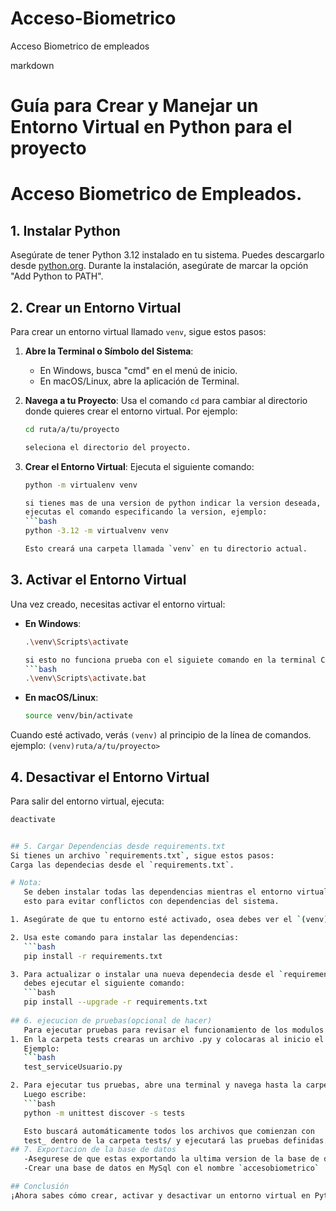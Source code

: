 # Acceso-Biometrico
 Acceso Biometrico de empleados

markdown
# Guía para Crear y Manejar un Entorno Virtual en Python para el proyecto 
# Acceso Biometrico de Empleados.

## 1. Instalar Python
Asegúrate de tener Python 3.12 instalado en tu sistema. Puedes descargarlo desde [python.org](https://www.python.org/downloads/). 
Durante la instalación, asegúrate de marcar la opción "Add Python to PATH".

## 2. Crear un Entorno Virtual
Para crear un entorno virtual llamado `venv`, sigue estos pasos:

1. **Abre la Terminal o Símbolo del Sistema**:
   - En Windows, busca "cmd" en el menú de inicio.
   - En macOS/Linux, abre la aplicación de Terminal.

2. **Navega a tu Proyecto**:
   Usa el comando `cd` para cambiar al directorio donde quieres crear el entorno virtual. Por ejemplo:
   ```bash
   cd ruta/a/tu/proyecto

   seleciona el directorio del proyecto.
   

3. **Crear el Entorno Virtual**:
   Ejecuta el siguiente comando:
   ```bash
   python -m virtualenv venv
   
   si tienes mas de una version de python indicar la version deseada, preferible la mas reciente, 
   ejecutas el comando especificando la version, ejemplo:
   ```bash
   python -3.12 -m virtualvenv venv
   
   Esto creará una carpeta llamada `venv` en tu directorio actual.

## 3. Activar el Entorno Virtual
Una vez creado, necesitas activar el entorno virtual:

- **En Windows**:
  ```bash
  .\venv\Scripts\activate
  
  si esto no funciona prueba con el siguiete comando en la terminal CMD
  ```bash
  .\venv\Scripts\activate.bat

- **En macOS/Linux**:
  ```bash
  source venv/bin/activate
  

Cuando esté activado, verás `(venv)` al principio de la línea de comandos.
ejemplo:
`(venv)ruta/a/tu/proyecto>`

## 4. Desactivar el Entorno Virtual
Para salir del entorno virtual, ejecuta:
```bash
deactivate


## 5. Cargar Dependencias desde requirements.txt
Si tienes un archivo `requirements.txt`, sigue estos pasos:
Carga las dependecias desde el `requirements.txt`.

# Nota:
   Se deben instalar todas las dependencias mientras el entorno virtual esta encendido,
   esto para evitar conflictos con dependencias del sistema.

1. Asegúrate de que tu entorno esté activado, osea debes ver el `(venv)` al principio de la linea de comandos.

2. Usa este comando para instalar las dependencias:
   ```bash
   pip install -r requirements.txt

3. Para actualizar o instalar una nueva dependecia desde el `requirements.txt`, 
   debes ejecutar el siguiente comando:
   ```bash
   pip install --upgrade -r requirements.txt
   
## 6. ejecucion de pruebas(opcional de hacer)
   Para ejecutar pruebas para revisar el funcionamiento de los modulos puedes seguir los siguientes pasos
1. En la carpeta tests crearas un archivo .py y colocaras al inicio el prefijo (`test_`),
   Ejemplo:
   ```bash
   test_serviceUsuario.py

2. Para ejecutar tus pruebas, abre una terminal y navega hasta la carpeta principal de tu proyecto. 
   Luego escribe:
   ```bash
   python -m unittest discover -s tests

   Esto buscará automáticamente todos los archivos que comienzan con 
   test_ dentro de la carpeta tests/ y ejecutará las pruebas definidas.
## 7. Exportacion de la base de datos
   -Asegurese de que estas exportando la ultima version de la base de datos
   -Crear una base de datos en MySql con el nombre `accesobiometrico`

## Conclusión
¡Ahora sabes cómo crear, activar y desactivar un entorno virtual en Python, así como cargar dependencias desde un archivo `requirements.txt`! Tambien los pasos para importar la base de datos de manera local.
